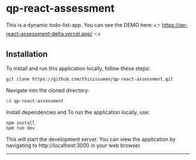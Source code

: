 

# qp-react-assessment

This is a dynamic todo-list-app. You can see the DEMO here: 👉 https://qp-react-assessment-delta.vercel.app/ 👈

## Installation

To install and run this application locally, follow these steps:

```bash
git clone https://github.com/thisissuman/qp-react-assessment.git
```

Navigate into the cloned directory:

```bash
cd qp-react-assessment
```
Install dependencies and To run the application locally, use:
```bash
npm install
npm run dev
```
This will start the development server. You can view the application by navigating to http://localhost:3000 in your web browser.


------------------------------------------------------
